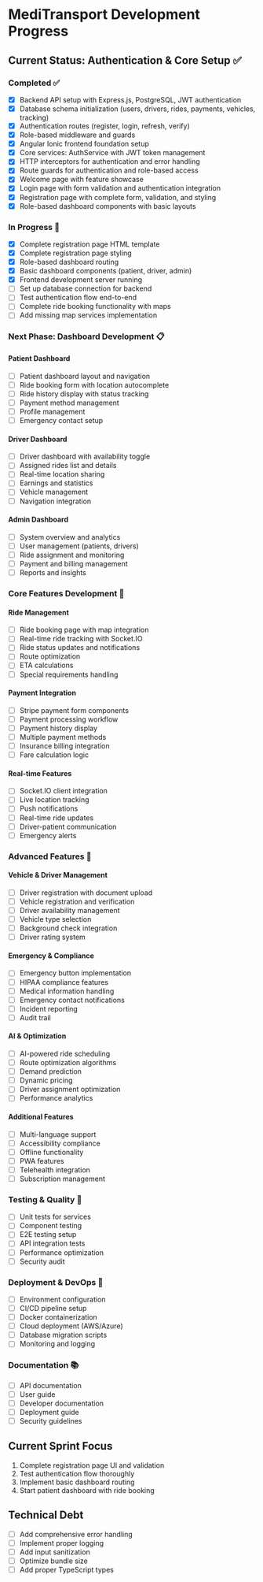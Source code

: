# MediTransport Development Progress

## Current Status: Authentication & Core Setup ✅

### Completed ✅
- [x] Backend API setup with Express.js, PostgreSQL, JWT authentication
- [x] Database schema initialization (users, drivers, rides, payments, vehicles, tracking)
- [x] Authentication routes (register, login, refresh, verify)
- [x] Role-based middleware and guards
- [x] Angular Ionic frontend foundation setup
- [x] Core services: AuthService with JWT token management
- [x] HTTP interceptors for authentication and error handling
- [x] Route guards for authentication and role-based access
- [x] Welcome page with feature showcase
- [x] Login page with form validation and authentication integration
- [x] Registration page with complete form, validation, and styling
- [x] Role-based dashboard components with basic layouts

### In Progress 🔄
- [x] Complete registration page HTML template
- [x] Complete registration page styling
- [x] Role-based dashboard routing
- [x] Basic dashboard components (patient, driver, admin)
- [x] Frontend development server running
- [ ] Set up database connection for backend
- [ ] Test authentication flow end-to-end
- [ ] Complete ride booking functionality with maps
- [ ] Add missing map services implementation

### Next Phase: Dashboard Development 📋

#### Patient Dashboard
- [ ] Patient dashboard layout and navigation
- [ ] Ride booking form with location autocomplete
- [ ] Ride history display with status tracking
- [ ] Payment method management
- [ ] Profile management
- [ ] Emergency contact setup

#### Driver Dashboard
- [ ] Driver dashboard with availability toggle
- [ ] Assigned rides list and details
- [ ] Real-time location sharing
- [ ] Earnings and statistics
- [ ] Vehicle management
- [ ] Navigation integration

#### Admin Dashboard
- [ ] System overview and analytics
- [ ] User management (patients, drivers)
- [ ] Ride assignment and monitoring
- [ ] Payment and billing management
- [ ] Reports and insights

### Core Features Development 🚗

#### Ride Management
- [ ] Ride booking page with map integration
- [ ] Real-time ride tracking with Socket.IO
- [ ] Ride status updates and notifications
- [ ] Route optimization
- [ ] ETA calculations
- [ ] Special requirements handling

#### Payment Integration
- [ ] Stripe payment form components
- [ ] Payment processing workflow
- [ ] Payment history display
- [ ] Multiple payment methods
- [ ] Insurance billing integration
- [ ] Fare calculation logic

#### Real-time Features
- [ ] Socket.IO client integration
- [ ] Live location tracking
- [ ] Push notifications
- [ ] Real-time ride updates
- [ ] Driver-patient communication
- [ ] Emergency alerts

### Advanced Features 🔧

#### Vehicle & Driver Management
- [ ] Driver registration with document upload
- [ ] Vehicle registration and verification
- [ ] Driver availability management
- [ ] Vehicle type selection
- [ ] Background check integration
- [ ] Driver rating system

#### Emergency & Compliance
- [ ] Emergency button implementation
- [ ] HIPAA compliance features
- [ ] Medical information handling
- [ ] Emergency contact notifications
- [ ] Incident reporting
- [ ] Audit trail

#### AI & Optimization
- [ ] AI-powered ride scheduling
- [ ] Route optimization algorithms
- [ ] Demand prediction
- [ ] Dynamic pricing
- [ ] Driver assignment optimization
- [ ] Performance analytics

#### Additional Features
- [ ] Multi-language support
- [ ] Accessibility compliance
- [ ] Offline functionality
- [ ] PWA features
- [ ] Telehealth integration
- [ ] Subscription management

### Testing & Quality 🧪
- [ ] Unit tests for services
- [ ] Component testing
- [ ] E2E testing setup
- [ ] API integration tests
- [ ] Performance optimization
- [ ] Security audit

### Deployment & DevOps 🚀
- [ ] Environment configuration
- [ ] CI/CD pipeline setup
- [ ] Docker containerization
- [ ] Cloud deployment (AWS/Azure)
- [ ] Database migration scripts
- [ ] Monitoring and logging

### Documentation 📚
- [ ] API documentation
- [ ] User guide
- [ ] Developer documentation
- [ ] Deployment guide
- [ ] Security guidelines

## Current Sprint Focus
1. Complete registration page UI and validation
2. Test authentication flow thoroughly
3. Implement basic dashboard routing
4. Start patient dashboard with ride booking

## Technical Debt
- [ ] Add comprehensive error handling
- [ ] Implement proper logging
- [ ] Add input sanitization
- [ ] Optimize bundle size
- [ ] Add proper TypeScript types
